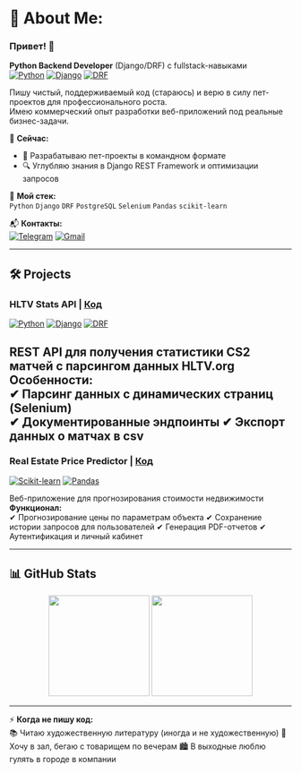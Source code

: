 # 💫 About Me:
### Привет! 👋  
**Python Backend Developer** (Django/DRF) с fullstack-навыками  
[![Python](https://img.shields.io/badge/Python-3776AB?style=flat&logo=python&logoColor=white)](https://www.python.org/)
[![Django](https://img.shields.io/badge/Django-092E20?style=flat&logo=django&logoColor=white)](https://www.djangoproject.com/)
[![DRF](https://img.shields.io/badge/DRF-ff1709?style=flat&logo=django&logoColor=white)](https://www.django-rest-framework.org/)

Пишу чистый, поддерживаемый код (стараюсь) и верю в силу пет-проектов для профессионального роста.  
Имею коммерческий опыт разработки веб-приложений под реальные бизнес-задачи.

🔭 **Сейчас:**  
- 🚀 Разрабатываю пет-проекты в командном формате  
- 🔍 Углубляю знания в Django REST Framework и оптимизации запросов  

🌱 **Мой стек:**  
`Python` `Django` `DRF` `PostgreSQL` `Selenium` `Pandas` `scikit-learn`  

📬 **Контакты:**  
[![Telegram](https://img.shields.io/badge/Telegram-2CA5E0?style=flat&logo=telegram&logoColor=white)](https://t.me/gmrco1)
[![Gmail](https://img.shields.io/badge/Gmail-D14836?style=flat&logo=gmail&logoColor=white)](mailto:idudko222@gmail.com)

---

## 🛠️ Projects

### **HLTV Stats API** | [Код](https://github.com/idudko222/htlv)
[![Python](https://img.shields.io/badge/Python-3.10+-yellow?style=flat)](https://python.org)
[![Django](https://img.shields.io/badge/Django-4.0-brightgreen?style=flat)](https://djangoproject.com)
[![DRF](https://img.shields.io/badge/DRF-3.14-red?style=flat)](https://www.django-rest-framework.org)

REST API для получения статистики CS2 матчей с парсингом данных HLTV.org  
**Особенности:**  
✔ Парсинг данных с динамических страниц (Selenium)  
✔ Документированные эндпоинты
✔ Экспорт данных о матчах в csv 
---

### **Real Estate Price Predictor**  | [Код](https://github.com/idudko222/ForecastingCompl)
[![Scikit-learn](https://img.shields.io/badge/scikit--learn-F7931E?style=flat&logo=scikit-learn&logoColor=white)](https://scikit-learn.org)
[![Pandas](https://img.shields.io/badge/Pandas-150458?style=flat&logo=pandas&logoColor=white)](https://pandas.pydata.org)

Веб-приложение для прогнозирования стоимости недвижимости  
**Функционал:**  
✔ Прогнозирование цены по параметрам объекта
✔ Сохранение истории запросов для пользователей
✔  Генерация PDF-отчетов
✔  Аутентификация и личный кабинет

---

## 📊 GitHub Stats  
<div align="center">
  <img height="180em" src="https://github-readme-stats.vercel.app/api?username=idudko222&show_icons=true&theme=radical" />
  <img height="180em" src="https://github-readme-stats.vercel.app/api/top-langs/?username=idudko222&layout=compact&theme=radical" />
</div>

---

⚡ **Когда не пишу код:**  
📚 Читаю художественную литературу (иногда и не художественную)
🏈 Хочу в зал, бегаю с товарищем по вечерам
🏙️ В выходные люблю гулять в городе в компании
